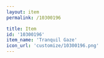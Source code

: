 ```yaml
---
layout: item
permalink: /10300196

title: Item
id: '10300196'
item_name: 'Tranquil Gaze'
icon_url: 'customize/10300196.png'
---
```

